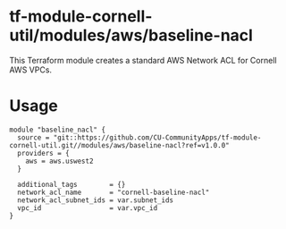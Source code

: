 # tf-module-cornell-util/modules/aws/baseline-nacl

This Terraform module creates a standard AWS Network ACL for Cornell AWS VPCs.

# Usage

```
module "baseline_nacl" {
  source = "git::https://github.com/CU-CommunityApps/tf-module-cornell-util.git//modules/aws/baseline-nacl?ref=v1.0.0"
  providers = {
    aws = aws.uswest2
  }

  additional_tags        = {}
  network_acl_name       = "cornell-baseline-nacl"
  network_acl_subnet_ids = var.subnet_ids
  vpc_id                 = var.vpc_id
}
```